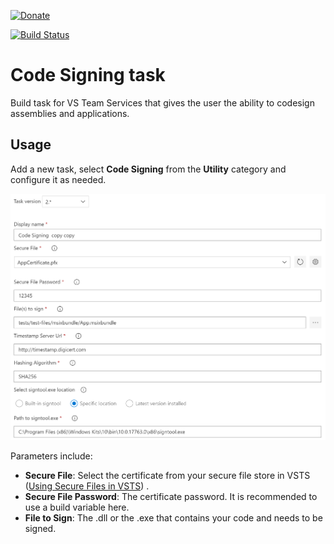 [![Donate](images/donate.png)](https://www.paypal.me/stefankert/5)

[![Build Status](https://dev.azure.com/stefankert/Public/_apis/build/status/StefanKert.vsts-codesigning-task?branchName=master)](https://dev.azure.com/stefankert/Public/_build/latest?definitionId=7&branchName=master)
# Code Signing task
Build task for VS Team Services that gives the user the ability to codesign assemblies and applications.

## Usage
Add a new task, select **Code Signing** from the **Utility** category and configure it as needed.

![Code Signing parameters](images/usage-parameters.png)

Parameters include:
- **Secure File**: Select the certificate from your secure file store in VSTS ([Using Secure Files in VSTS](https://docs.microsoft.com/en-us/vsts/build-release/concepts/library/secure-files?view=vsts)) .
- **Secure File Password**: The certificate password. It is recommended to use a build variable here.
- **File to Sign**: The .dll or the .exe that contains your code and needs to be signed.